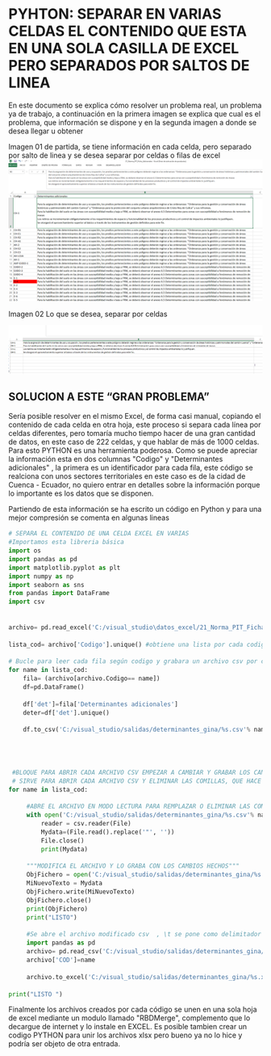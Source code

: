 # PYHTON: SEPARAR  EN VARIAS CELDAS EL CONTENIDO QUE ESTA EN UNA SOLA CASILLA DE EXCEL PERO SEPARADOS POR SALTOS DE LINEA
En este documento se explica cómo resolver un problema real, un problema ya de trabajo, a continuación en la primera imagen se explica que cual es el problema, que información se dispone y en la segunda imagen a donde se desea llegar u obtener

Imagen 01 de partida, se tiene información en cada celda, pero separado por salto de linea y se desea separar por celdas o filas de excel
![](https://github.com/RafaelLandy/IMAGENES-DE-SOPORTE/blob/main/imagen%20excel%2001.png)

Imagen 02 Lo que se desea, separar por celdas

![](https://github.com/RafaelLandy/IMAGENES-DE-SOPORTE/blob/main/imagen%20excel%2002.png)

## SOLUCION A ESTE “GRAN PROBLEMA”
Sería posible resolver en el mismo Excel, de forma casi manual, copiando el contenido de cada celda en otra hoja, este proceso si separa cada línea por celdas diferentes, pero tomaría mucho tiempo hacer de una gran cantidad de datos, en este caso de 222 celdas, y que hablar de más de 1000 celdas. Para esto PYTHON es una herramienta poderosa.
Como se puede apreciar la información esta en dos columnas "Codigo" y "Determinantes adicionales" , la primera es un identificador para cada fila, este código se realciona con unos sectores territoriales en este caso es de la cidad de Cuenca - Ecuador, no quiero entrar en detalles sobre la información porque lo importante es los datos que se disponen.

Partiendo de esta información se ha escrito un código en Python y para una mejor compresión se comenta en algunas lineas


```python
# SEPARA EL CONTENIDO DE UNA CELDA EXCEL EN VARIAS 
#Importamos esta libreria básica
import os
import pandas as pd
import matplotlib.pyplot as plt
import numpy as np
import seaborn as sns
from pandas import DataFrame
import csv


archivo= pd.read_excel('C:/visual_studio\datos_excel/21_Norma_PIT_Ficha_Adicionales.xlsx') # lee el archivo base con su ruta correspondiente

lista_cod= archivo['Codigo'].unique() #obtiene una lista por cada codigo, se utilza para trabajar en cada linea, por cada código

# Bucle para leer cada fila según codigo y grabara un archivo csv por cada código
for name in lista_cod:
    fila= (archivo[archivo.Codigo== name]) 
    df=pd.DataFrame()
    
    df['det']=fila['Determinantes adicionales']
    deter=df['det'].unique()

    df.to_csv('C:/visual_studio/salidas/determinantes_gina/%s.csv'% name,index = False,encoding='utf-8')# Graba archivo csv, es un archivo de transicion previo al resulatdo final
   
      


 #BLOQUE PARA ABRIR CADA ARCHIVO CSV EMPEZAR A CAMBIAR Y GRABAR LOS CAMBIOS
 # SIRVE PARA ABRIR CADA ARCHIVO CSV Y ELIMINAR LAS COMILLAS, QUE HACE QUE EL CONTENIDO SALGA EN UNA SOLA CELDA, CUANDO SE BORRA ESTO Y AL GRABAR EN FORMATO XLSX LA INFORMACIÓN SE SEPARA POR CELDAS
for name in lista_cod:

     #ABRE EL ARCHIVO EN MODO LECTURA PARA REMPLAZAR O ELIMINAR LAS COMILLAS
     with open('C:/visual_studio/salidas/determinantes_gina/%s.csv'% name, newline='',encoding='utf-8') as File:  
         reader = csv.reader(File)
         Mydata=(File.read().replace('"', ''))
         File.close()
         print(Mydata)

     """MODIFICA EL ARCHIVO Y LO GRABA CON LOS CAMBIOS HECHOS"""
     ObjFichero = open('C:/visual_studio/salidas/determinantes_gina/%s.csv'% name,'w',encoding='utf-8')
     MiNuevoTexto = Mydata
     ObjFichero.write(MiNuevoTexto)
     ObjFichero.close()
     print(ObjFichero)
     print("LISTO")

     #Se abre el archivo modificado csv  , \t se pone como delimitador tab para finalmente grabar en formato xlsx
     import pandas as pd
     archivo= pd.read_csv('C:/visual_studio/salidas/determinantes_gina/%s.csv'% name,delimiter ='\t' ,encoding='utf-8') 
     archivo['COD']=name
    
     archivo.to_excel('C:/visual_studio/salidas/determinantes_gina/%s.xlsx'% name, sheet_name=name) #genera un archivo xlsx por cada código y luego se podran unir estos archivos en una sola hoja de excel usando un script 

print("LISTO ")
```
Finalmente los archivos creados por cada código se unen en una sola hoja de excel mediante un modulo llamado "RBDMerge", complemento que lo decargue de internet y lo instale en EXCEL. Es posible tambien crear un codigo PYTHON para unir los archivos xlsx pero bueno ya no lo hice y podría ser objeto de otra entrada.
